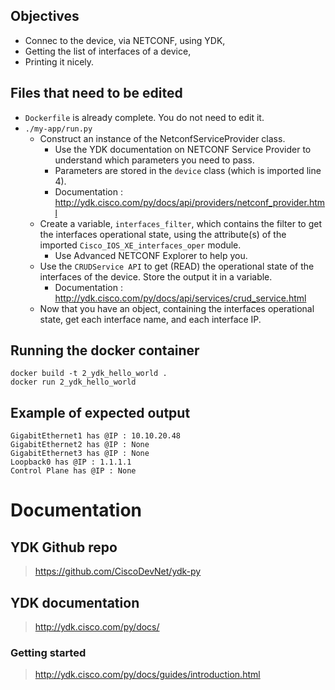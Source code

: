 ## Objectives
* Connec to the device, via NETCONF, using YDK,
* Getting the list of interfaces of a device,
* Printing it nicely.

## Files that need to be edited

* `Dockerfile` is already complete. You do not need to edit it.
* `./my-app/run.py`
    * Construct an instance of the NetconfServiceProvider class.
        * Use the YDK documentation on NETCONF Service Provider to understand which parameters you need to pass.
        * Parameters are stored in the `device` class (which is imported line 4).
        * Documentation : http://ydk.cisco.com/py/docs/api/providers/netconf_provider.html
    * Create a variable, `interfaces_filter`, which contains the filter to get the interfaces operational state, using the attribute(s) of the imported `Cisco_IOS_XE_interfaces_oper` module.
        * Use Advanced NETCONF Explorer to help you. 
    * Use the `CRUDService API` to get (READ) the operational state of the interfaces of the device. Store the output it in a variable.
        * Documentation : http://ydk.cisco.com/py/docs/api/services/crud_service.html
    * Now that you have an object, containing the interfaces operational state, get each interface name, and each interface IP.
    
## Running the docker container

```shell script
docker build -t 2_ydk_hello_world .
docker run 2_ydk_hello_world 
```
## Example of expected output

```config
GigabitEthernet1 has @IP : 10.10.20.48
GigabitEthernet2 has @IP : None
GigabitEthernet3 has @IP : None
Loopback0 has @IP : 1.1.1.1
Control Plane has @IP : None
```

# Documentation

## YDK Github repo

> https://github.com/CiscoDevNet/ydk-py

## YDK documentation

> http://ydk.cisco.com/py/docs/

### Getting started

> http://ydk.cisco.com/py/docs/guides/introduction.html



